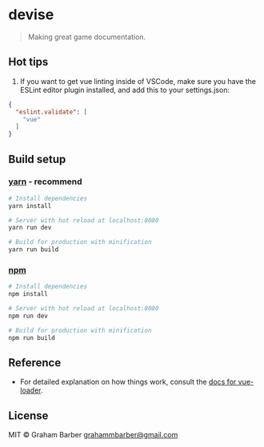 # devise

> Making great game documentation.

## Hot tips

1. If you want to get vue linting inside of VSCode, make sure you have the ESLint editor plugin installed,
and add this to your settings.json:

```json
{
  "eslint.validate": [
    "vue"
  ]
}
```

## Build setup

### [yarn](https://yarnpkg.com) - recommend
``` bash
# Install dependencies
yarn install

# Server with hot reload at localhost:8080
yarn run dev

# Build for production with minification
yarn run build
```

### [npm](https://www.npmjs.com/)
``` bash
# Install dependencies
npm install

# Server with hot reload at localhost:8080
npm run dev

# Build for production with minification
npm run build
```

## Reference

- For detailed explanation on how things work, consult the [docs for vue-loader](http://vuejs.github.io/vue-loader).

## License

MIT © Graham Barber <grahammbarber@gmail.com>
